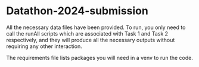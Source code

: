 # Datathon-2024-submission
All the necessary data files have been provided. To run, you only need to call the runAll scripts which are associated with Task 1 and Task 2 respectively, and they will produce all the necessary outputs without requiring any other interaction.

The requirements file lists packages you will need in a venv to run the code. 